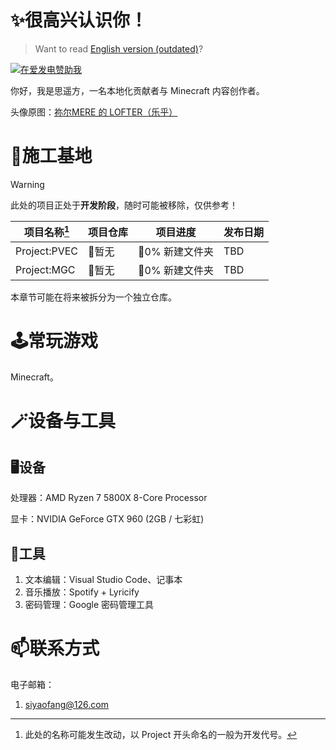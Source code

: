 # ✨很高兴认识你！

> Want to read [English version (outdated)](https://github.com/Seayay/Seayay/blob/main/README_en.md)?

[![在爱发电赞助我](https://img.shields.io/badge/%E5%9C%A8%E7%88%B1%E5%8F%91%E7%94%B5%E8%B5%9E%E5%8A%A9%E6%88%91-blueviolet?logo=buymeacoffee&logoColor=white&style=flat)](http://afdian.com/@ME1KYR)

你好，我是思遥方，一名本地化贡献者与 Minecraft 内容创作者。

头像原图：[祢尔MERE 的 LOFTER（乐乎）](https://miermere.lofter.com/post/4d02bec5_2baaed818)

# 🚧施工基地

> [!WARNING]
> 此处的项目正处于**开发阶段**，随时可能被移除，仅供参考！

| 项目名称[^1] | 项目仓库 | 项目进度 | 发布日期 |
| --- | --- | --- | --- |
| Project:PVEC | 🚫暂无 | 📂0% 新建文件夹 | TBD |
| Project:MGC | 🚫暂无 | 📂0% 新建文件夹 | TBD |

本章节可能在将来被拆分为一个独立仓库。

[^1]: 此处的名称可能发生改动，以 Project 开头命名的一般为开发代号。

# 🕹️常玩游戏

Minecraft。

# 🪄设备与工具

## 🖥️设备

处理器：AMD Ryzen 7 5800X 8-Core Processor

显卡：NVIDIA GeForce GTX 960 (2GB / 七彩虹)

## 🔧工具

1. 文本编辑：Visual Studio Code、记事本
2. 音乐播放：Spotify + Lyricify
3. 密码管理：Google 密码管理工具

# 📫联系方式

电子邮箱：

1. [siyaofang@126.com](mailto:siyaofang@126.com)